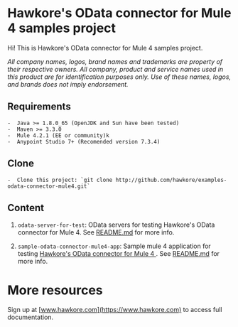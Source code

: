 # Hawkore's OData connector for Mule 4 samples project

Hi! This is Hawkore's OData connector for Mule 4 samples project.

*All company names, logos, brand names and trademarks are property of their respective owners. All company, product and service names used in this product are for identification purposes only. Use of these names, logos, and brands does not imply endorsement.*

## Requirements

	-  Java >= 1.8.0_65 (OpenJDK and Sun have been tested)
	-  Maven >= 3.3.0
	-  Mule 4.2.1 (EE or community)k
	-  Anypoint Studio 7+ (Recomended version 7.3.4)

## Clone

	-  Clone this project: `git clone http://github.com/hawkore/examples-odata-connector-mule4.git`

## Content

1. `odata-server-for-test`: OData servers for testing Hawkore's OData connector for Mule 4. See [README.md](odata-server-for-test/README.md) for more info.

2. `sample-odata-connector-mule4-app`: Sample mule 4 application for testing [Hawkore's OData connector for Mule 4
](https://docs.hawkore.com/private/odata-connector-mule4/). See [README.md](sample-odata-connector-mule4-app/README.md) for more info.


# More resources

Sign up at [www.hawkore.com](https://www.hawkore.com) to access full documentation.
